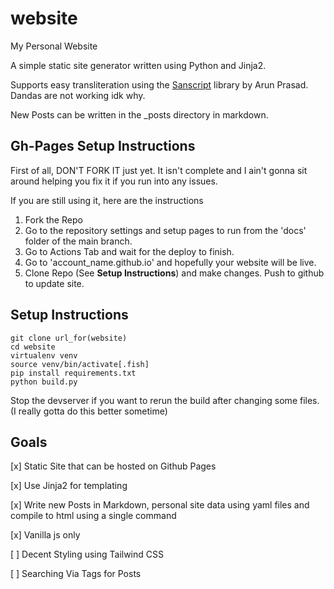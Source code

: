 # website

My Personal Website

A simple static site generator written using Python and Jinja2.

Supports easy transliteration using the [Sanscript](https://github.com/indic-transliteration/sanscript.js/tree/3e109b09d0e69de1afb166ebd4d1ffb4e340a0c3) library by Arun Prasad. Dandas are not working idk why.

New Posts can be written in the _posts directory in markdown.


## Gh-Pages Setup Instructions
First of all, DON'T FORK IT just yet. It isn't complete and I ain't gonna sit around helping you fix it if you run into any issues.

If you are still using it, here are the instructions

1. Fork the Repo
2. Go to the repository settings and setup pages to run from the 'docs' folder of the main branch.
3. Go to Actions Tab and wait for the deploy to finish.
4.  Go to 'account_name.github.io' and hopefully your website will be live.
5. Clone Repo (See __Setup Instructions__) and make changes. Push to github to update site.

## Setup Instructions

```
git clone url_for(website)
cd website
virtualenv venv
source venv/bin/activate[.fish]
pip install requirements.txt
python build.py
```

Stop the devserver if you want to rerun the build after changing some files. (I really gotta do this better sometime)

## Goals
[x] Static Site that can be hosted on Github Pages

[x] Use Jinja2 for templating

[x] Write new Posts in Markdown, personal site data using 
yaml files and compile to html using a single command

[x] Vanilla js only

[ ] Decent Styling using Tailwind CSS

[ ] Searching Via Tags for Posts